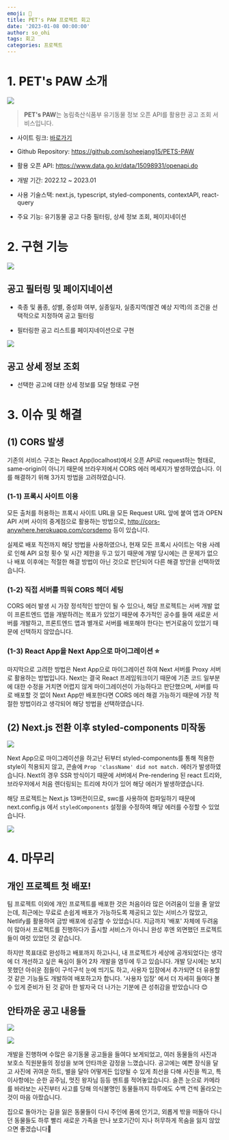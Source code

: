 ```yaml
---
emoji: 🐾
title: PET's PAW 프로젝트 회고
date: '2023-01-08 00:00:00'
author: so_ohi
tags: 회고
categories: 프로젝트
---
```


# 1. PET's PAW 소개

![](https://velog.velcdn.com/images/sohi_5/post/7a8ffc14-e325-4eef-882d-81ea670ec24b/image.png)

> **PET's PAW**는 농림축산식품부 유기동물 정보 오픈 API를 활용한 공고 조회 서비스입니다.

- 사이트 링크: [바로가기](https://helpful-hamster-c8a6a3.netlify.app/)

- Github Repository: https://github.com/soheejang15/PETS-PAW

- 활용 오픈 API: https://www.data.go.kr/data/15098931/openapi.do

- 개발 기간: 2022.12 ~ 2023.01

- 사용 기술스택: next.js, typescript, styled-components, contextAPI, react-query

- 주요 기능: 유기동물 공고 다중 필터링, 상세 정보 조회, 페이지네이션

# 2. 구현 기능

![](https://velog.velcdn.com/images/sohi_5/post/3d06dacb-392e-4c26-8831-3baf47d90f87/image.png)

## 공고 필터링 및 페이지네이션

- 축종 및 품종, 성별, 중성화 여부, 실종일자, 실종지역(발견 예상 지역)의 조건을 선택적으로 지정하여 공고 필터링

- 필터링한 공고 리스트를 페이지네이션으로 구현

![](https://velog.velcdn.com/images/sohi_5/post/97843725-7733-458c-8d44-f135f4fef09f/image.png)

## 공고 상세 정보 조회

- 선택한 공고에 대한 상세 정보를 모달 형태로 구현

# 3. 이슈 및 해결

## (1) CORS 발생

기존의 서비스 구조는 React App(localhost)에서 오픈 API로 request하는 형태로, same-origin이 아니기 때문에 브라우저에서 CORS 에러 메세지가 발생하였습니다. 이를 해결하기 위해 3가지 방법을 고려하였습니다.

### (1-1) 프록시 사이트 이용

모든 출처를 허용하는 프록시 사이트 URL을 모든 Request URL 앞에 붙여 앱과 OPEN API 서버 사이의 중계점으로 활용하는 방법으로, http://cors-anywhere.herokuapp.com/corsdemo 등이 있습니다.

실제로 배포 직전까지 해당 방법을 사용하였으나, 현재 모든 프록시 사이트는 악용 사례로 인해 API 요청 횟수 및 시간 제한을 두고 있기 때문에 개발 당시에는 큰 문제가 없으나 배포 이후에는 적절한 해결 방법이 아닌 것으로 판단되어 다른 해결 방안을 선택하였습니다.

### (1-2) 직접 서버를 띄워 CORS 헤더 세팅

CORS 에러 발생 시 가장 정석적인 방안이 될 수 있으나, 해당 프로젝트는 서버 개발 없이 프론트엔드 앱을 개발하려는 목표가 있었기 때문에 추가적인 공수를 들여 새로운 서버를 개발하고, 프론트엔드 앱과 별개로 서버를 배포해야 한다는 번거로움이 있었기 때문에 선택하지 않았습니다.

### (1-3) React App을 Next App으로 마이그레이션 ⭐️

마지막으로 고려한 방법은 Next App으로 마이그레이션 하여 Next 서버를 Proxy 서버로 활용하는 방법입니다. Next는 결국 React 프레임워크이기 때문에 기존 코드 일부분에 대한 수정을 거치면 어렵지 않게 마이그레이션이 가능하다고 판단했으며, 서버를 따로 배포할 것 없이 Next App만 배포한다면 CORS 에러 해결 가능하기 때문에 가장 적절한 방법이라고 생각되어 해당 방법을 선택하였습니다.

## (2) Next.js 전환 이후 styled-components 미작동

![](https://velog.velcdn.com/images/sohi_5/post/1f63669b-88f3-4164-89e9-38ca548142a9/image.png)

Next App으로 마이그레이션을 하고난 뒤부터 styled-components를 통해 적용한 style이 적용되지 않고, 콘솔에 `Prop 'className' did not match.` 에러가 발생하였습니다. Next의 경우 SSR 방식이기 때문에 서버에서 Pre-rendering 된 react 트리와, 브라우저에서 처음 렌더링되는 트리에 차이가 있어 해당 에러가 발생하였습니다.

해당 프로젝트는 Next.js 13버전이므로, swc를 사용하여 컴파일하기 때문에 next.config.js 에서 `styledComponents` 설정을 수정하여 해당 에러를 수정할 수 있었습니다.

![](https://velog.velcdn.com/images/sohi_5/post/b7166b2d-5a96-4f4d-9363-ea06bc10ef89/image.png)

# 4. 마무리

## 개인 프로젝트 첫 배포!

팀 프로젝트 이외에 개인 프로젝트를 배포한 것은 처음이라 많은 어려움이 있을 줄 알았는데, 최근에는 무료로 손쉽게 배포가 가능하도록 제공되고 있는 서비스가 많았고, Netlify를 활용하여 금방 배포에 성공할 수 있었습니다. 지금까지 '배포' 자체에 두려움이 많아서 프로젝트를 진행하다가 출시할 서비스가 아니니 완성 후엔 외면했던 프로젝트들이 여럿 있었던 것 같습니다.

하지만 목표대로 완성하고 배포까지 하고나니, 내 프로젝트가 세상에 공개되었다는 생각에 더 개선하고 싶은 욕심이 들어 2차 개발을 염두에 두고 있습니다. 개발 당시에는 보지 못했던 아쉬운 점들이 구석구석 눈에 띄기도 하고, 사용자 입장에서 추가되면 더 유용할 것 같은 기능들도 개발하여 배포하고자 합니다. '사용자 입장' 에서 더 자세히 들여다 볼 수 있게 준비가 된 것 같아 한 발자국 더 나가는 기분에 큰 성취감을 받았습니다 😊

## 안타까운 공고 내용들

![](https://velog.velcdn.com/images/sohi_5/post/3958e7fc-8032-4400-b382-99f0732f0473/image.png)

![](https://velog.velcdn.com/images/sohi_5/post/9f1488d1-9903-4070-8177-bd4065181902/image.png)

개발을 진행하며 수많은 유기동물 공고들을 들여다 보게되었고, 여러 동물들의 사진과 보호소 직원분들의 정성을 보며 안타까운 감정을 느꼈습니다. 공고에는 예쁜 장식을 달고 사진에 귀여운 하트, 별을 달아 어떻게든 입양될 수 있게 최선을 다해 사진을 찍고, 특이사항에는 순한 공주님, 멋진 왕자님 등등 멘트를 적어놓았습니다. 슬픈 눈으로 카메라를 바라보는 사진부터 사고를 당해 의식불명인 동물들까지 하루에도 수백 건씩 올라오는 것이 마음 아팠습니다.

집으로 돌아가는 길을 잃은 동물들이 다시 주인에 품에 안기고, 외롭게 밖을 떠돌아 다니던 동물들도 하루 빨리 새로운 가족을 만나 보호기간이 지나 허무하게 목숨을 잃지 않았으면 좋겠습니다🙏
